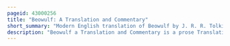 ```yaml
---
pageid: 43000256
title: "Beowulf: A Translation and Commentary"
short_summary: "Modern English translation of Beowulf by J. R. R. Tolkien"
description: "Beowulf a Translation and Commentary is a prose Translation of Beowulf the early Medieval Epic Poem from old english to modern english. Translated by J. R. R. It was edited by christopher Tolkien's Son and published in may 2014 posthumously by Harpercollins."
---
```

